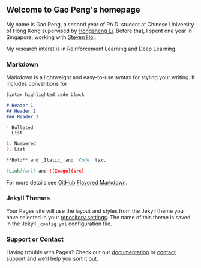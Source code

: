 ## Welcome to Gao Peng's homepage

My name is Gao Peng, a second year of Ph.D. student at Chinese University of Hong Kong supervised by [Hongsheng Li](http://www.ee.cuhk.edu.hk/~hsli/). Before that, I spent one year in Singapore, working with [Steven Hoi](http://stevenhoi.org/).

My research interst is in Reinforcement Learning and Deep Learning.

### Markdown

Markdown is a lightweight and easy-to-use syntax for styling your writing. It includes conventions for

```markdown
Syntax highlighted code block

# Header 1
## Header 2
### Header 3

- Bulleted
- List

1. Numbered
2. List

**Bold** and _Italic_ and `Code` text

[Link](url) and ![Image](src)
```

For more details see [GitHub Flavored Markdown](https://guides.github.com/features/mastering-markdown/).

### Jekyll Themes

Your Pages site will use the layout and styles from the Jekyll theme you have selected in your [repository settings](https://github.com/gaopeng-eugene/gaopeng-eugene.github.io/settings). The name of this theme is saved in the Jekyll `_config.yml` configuration file.

### Support or Contact

Having trouble with Pages? Check out our [documentation](https://help.github.com/categories/github-pages-basics/) or [contact support](https://github.com/contact) and we’ll help you sort it out.

